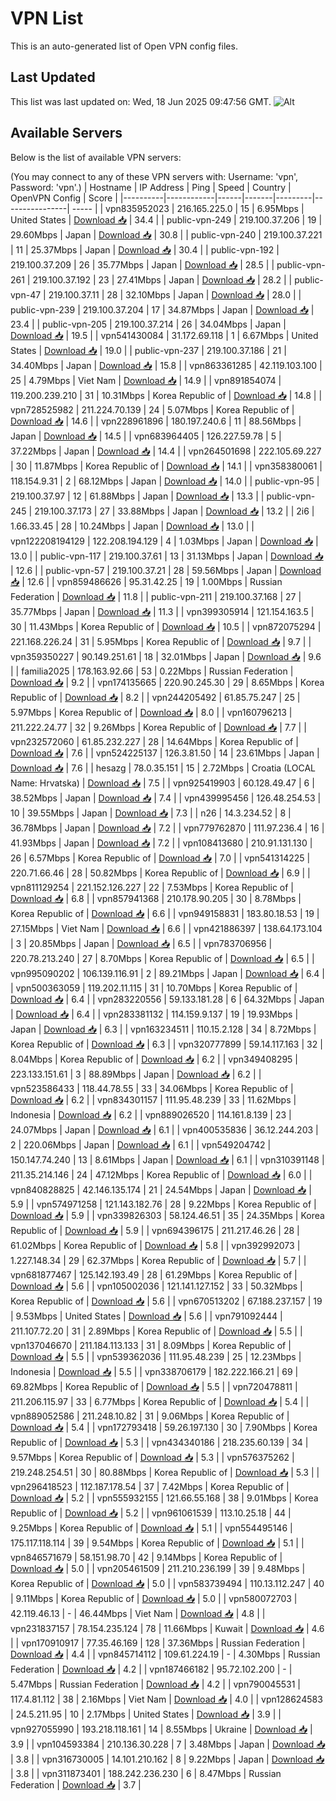 # VPN List

This is an auto-generated list of Open VPN config files.

## Last Updated

This list was last updated on: Wed, 18 Jun 2025 09:47:56 GMT.
![Alt](https://repobeats.axiom.co/api/embed/186b98318ef1479477931607c1ad7d823f12451f.svg "Repobeats analytics image")

## Available Servers

Below is the list of available VPN servers:

(You may connect to any of these VPN servers with: Username: 'vpn', Password: 'vpn'.)
| Hostname | IP Address | Ping | Speed | Country | OpenVPN Config | Score |
|----------|------------|------|-------|---------|----------------| ----- |
| vpn835952023 | 216.165.225.0 | 15 | 6.95Mbps | United States | [Download 📥](./configs/server_0_US.ovpn) | 34.4 |
| public-vpn-249 | 219.100.37.206 | 19 | 29.60Mbps | Japan | [Download 📥](./configs/server_1_JP.ovpn) | 30.8 |
| public-vpn-240 | 219.100.37.221 | 11 | 25.37Mbps | Japan | [Download 📥](./configs/server_2_JP.ovpn) | 30.4 |
| public-vpn-192 | 219.100.37.209 | 26 | 35.77Mbps | Japan | [Download 📥](./configs/server_3_JP.ovpn) | 28.5 |
| public-vpn-261 | 219.100.37.192 | 23 | 27.41Mbps | Japan | [Download 📥](./configs/server_4_JP.ovpn) | 28.2 |
| public-vpn-47 | 219.100.37.11 | 28 | 32.10Mbps | Japan | [Download 📥](./configs/server_5_JP.ovpn) | 28.0 |
| public-vpn-239 | 219.100.37.204 | 17 | 34.87Mbps | Japan | [Download 📥](./configs/server_6_JP.ovpn) | 23.4 |
| public-vpn-205 | 219.100.37.214 | 26 | 34.04Mbps | Japan | [Download 📥](./configs/server_7_JP.ovpn) | 19.5 |
| vpn541430084 | 31.172.69.118 | 1 | 6.67Mbps | United States | [Download 📥](./configs/server_8_US.ovpn) | 19.0 |
| public-vpn-237 | 219.100.37.186 | 21 | 34.40Mbps | Japan | [Download 📥](./configs/server_9_JP.ovpn) | 15.8 |
| vpn863361285 | 42.119.103.100 | 25 | 4.79Mbps | Viet Nam | [Download 📥](./configs/server_10_VN.ovpn) | 14.9 |
| vpn891854074 | 119.200.239.210 | 31 | 10.31Mbps | Korea Republic of | [Download 📥](./configs/server_11_KR.ovpn) | 14.8 |
| vpn728525982 | 211.224.70.139 | 24 | 5.07Mbps | Korea Republic of | [Download 📥](./configs/server_12_KR.ovpn) | 14.6 |
| vpn228961896 | 180.197.240.6 | 11 | 88.56Mbps | Japan | [Download 📥](./configs/server_13_JP.ovpn) | 14.5 |
| vpn683964405 | 126.227.59.78 | 5 | 37.22Mbps | Japan | [Download 📥](./configs/server_14_JP.ovpn) | 14.4 |
| vpn264501698 | 222.105.69.227 | 30 | 11.87Mbps | Korea Republic of | [Download 📥](./configs/server_15_KR.ovpn) | 14.1 |
| vpn358380061 | 118.154.9.31 | 2 | 68.12Mbps | Japan | [Download 📥](./configs/server_16_JP.ovpn) | 14.0 |
| public-vpn-95 | 219.100.37.97 | 12 | 61.88Mbps | Japan | [Download 📥](./configs/server_17_JP.ovpn) | 13.3 |
| public-vpn-245 | 219.100.37.173 | 27 | 33.88Mbps | Japan | [Download 📥](./configs/server_18_JP.ovpn) | 13.2 |
| 2i6 | 1.66.33.45 | 28 | 10.24Mbps | Japan | [Download 📥](./configs/server_19_JP.ovpn) | 13.0 |
| vpn122208194129 | 122.208.194.129 | 4 | 1.03Mbps | Japan | [Download 📥](./configs/server_20_JP.ovpn) | 13.0 |
| public-vpn-117 | 219.100.37.61 | 13 | 31.13Mbps | Japan | [Download 📥](./configs/server_21_JP.ovpn) | 12.6 |
| public-vpn-57 | 219.100.37.21 | 28 | 59.56Mbps | Japan | [Download 📥](./configs/server_22_JP.ovpn) | 12.6 |
| vpn859486626 | 95.31.42.25 | 19 | 1.00Mbps | Russian Federation | [Download 📥](./configs/server_23_RU.ovpn) | 11.8 |
| public-vpn-211 | 219.100.37.168 | 27 | 35.77Mbps | Japan | [Download 📥](./configs/server_24_JP.ovpn) | 11.3 |
| vpn399305914 | 121.154.163.5 | 30 | 11.43Mbps | Korea Republic of | [Download 📥](./configs/server_25_KR.ovpn) | 10.5 |
| vpn872075294 | 221.168.226.24 | 31 | 5.95Mbps | Korea Republic of | [Download 📥](./configs/server_26_KR.ovpn) | 9.7 |
| vpn359350227 | 90.149.251.61 | 18 | 32.01Mbps | Japan | [Download 📥](./configs/server_27_JP.ovpn) | 9.6 |
| familia2025 | 178.163.92.66 | 53 | 0.22Mbps | Russian Federation | [Download 📥](./configs/server_28_RU.ovpn) | 9.2 |
| vpn174135665 | 220.90.245.30 | 29 | 8.65Mbps | Korea Republic of | [Download 📥](./configs/server_29_KR.ovpn) | 8.2 |
| vpn244205492 | 61.85.75.247 | 25 | 5.97Mbps | Korea Republic of | [Download 📥](./configs/server_30_KR.ovpn) | 8.0 |
| vpn160796213 | 211.222.24.77 | 32 | 9.26Mbps | Korea Republic of | [Download 📥](./configs/server_31_KR.ovpn) | 7.7 |
| vpn232572060 | 61.85.232.227 | 28 | 14.64Mbps | Korea Republic of | [Download 📥](./configs/server_32_KR.ovpn) | 7.6 |
| vpn524225137 | 126.3.81.50 | 14 | 23.61Mbps | Japan | [Download 📥](./configs/server_33_JP.ovpn) | 7.6 |
| hesazg | 78.0.35.151 | 15 | 2.72Mbps | Croatia (LOCAL Name: Hrvatska) | [Download 📥](./configs/server_34_HR.ovpn) | 7.5 |
| vpn925419903 | 60.128.49.47 | 6 | 38.52Mbps | Japan | [Download 📥](./configs/server_35_JP.ovpn) | 7.4 |
| vpn439995456 | 126.48.254.53 | 10 | 39.55Mbps | Japan | [Download 📥](./configs/server_36_JP.ovpn) | 7.3 |
| n26 | 14.3.234.52 | 8 | 36.78Mbps | Japan | [Download 📥](./configs/server_37_JP.ovpn) | 7.2 |
| vpn779762870 | 111.97.236.4 | 16 | 41.93Mbps | Japan | [Download 📥](./configs/server_38_JP.ovpn) | 7.2 |
| vpn108413680 | 210.91.131.130 | 26 | 6.57Mbps | Korea Republic of | [Download 📥](./configs/server_39_KR.ovpn) | 7.0 |
| vpn541314225 | 220.71.66.46 | 28 | 50.82Mbps | Korea Republic of | [Download 📥](./configs/server_40_KR.ovpn) | 6.9 |
| vpn811129254 | 221.152.126.227 | 22 | 7.53Mbps | Korea Republic of | [Download 📥](./configs/server_41_KR.ovpn) | 6.8 |
| vpn857941368 | 210.178.90.205 | 30 | 8.78Mbps | Korea Republic of | [Download 📥](./configs/server_42_KR.ovpn) | 6.6 |
| vpn949158831 | 183.80.18.53 | 19 | 27.15Mbps | Viet Nam | [Download 📥](./configs/server_43_VN.ovpn) | 6.6 |
| vpn421886397 | 138.64.173.104 | 3 | 20.85Mbps | Japan | [Download 📥](./configs/server_44_JP.ovpn) | 6.5 |
| vpn783706956 | 220.78.213.240 | 27 | 8.70Mbps | Korea Republic of | [Download 📥](./configs/server_45_KR.ovpn) | 6.5 |
| vpn995090202 | 106.139.116.91 | 2 | 89.21Mbps | Japan | [Download 📥](./configs/server_46_JP.ovpn) | 6.4 |
| vpn500363059 | 119.202.11.115 | 31 | 10.70Mbps | Korea Republic of | [Download 📥](./configs/server_47_KR.ovpn) | 6.4 |
| vpn283220556 | 59.133.181.28 | 6 | 64.32Mbps | Japan | [Download 📥](./configs/server_48_JP.ovpn) | 6.4 |
| vpn283381132 | 114.159.9.137 | 19 | 19.93Mbps | Japan | [Download 📥](./configs/server_49_JP.ovpn) | 6.3 |
| vpn163234511 | 110.15.2.128 | 34 | 8.72Mbps | Korea Republic of | [Download 📥](./configs/server_50_KR.ovpn) | 6.3 |
| vpn320777899 | 59.14.117.163 | 32 | 8.04Mbps | Korea Republic of | [Download 📥](./configs/server_51_KR.ovpn) | 6.2 |
| vpn349408295 | 223.133.151.61 | 3 | 88.89Mbps | Japan | [Download 📥](./configs/server_52_JP.ovpn) | 6.2 |
| vpn523586433 | 118.44.78.55 | 33 | 34.06Mbps | Korea Republic of | [Download 📥](./configs/server_53_KR.ovpn) | 6.2 |
| vpn834301157 | 111.95.48.239 | 33 | 11.62Mbps | Indonesia | [Download 📥](./configs/server_54_ID.ovpn) | 6.2 |
| vpn889026520 | 114.161.8.139 | 23 | 24.07Mbps | Japan | [Download 📥](./configs/server_55_JP.ovpn) | 6.1 |
| vpn400535836 | 36.12.244.203 | 2 | 220.06Mbps | Japan | [Download 📥](./configs/server_56_JP.ovpn) | 6.1 |
| vpn549204742 | 150.147.74.240 | 13 | 8.61Mbps | Japan | [Download 📥](./configs/server_57_JP.ovpn) | 6.1 |
| vpn310391148 | 211.35.214.146 | 24 | 47.12Mbps | Korea Republic of | [Download 📥](./configs/server_58_KR.ovpn) | 6.0 |
| vpn840828825 | 42.146.135.174 | 21 | 24.54Mbps | Japan | [Download 📥](./configs/server_59_JP.ovpn) | 5.9 |
| vpn574971258 | 121.143.182.76 | 28 | 9.22Mbps | Korea Republic of | [Download 📥](./configs/server_60_KR.ovpn) | 5.9 |
| vpn339826303 | 58.124.46.51 | 35 | 24.35Mbps | Korea Republic of | [Download 📥](./configs/server_61_KR.ovpn) | 5.9 |
| vpn694396175 | 211.217.46.26 | 28 | 61.02Mbps | Korea Republic of | [Download 📥](./configs/server_62_KR.ovpn) | 5.8 |
| vpn392992073 | 1.227.148.34 | 29 | 62.37Mbps | Korea Republic of | [Download 📥](./configs/server_63_KR.ovpn) | 5.7 |
| vpn681877467 | 125.142.193.49 | 28 | 61.29Mbps | Korea Republic of | [Download 📥](./configs/server_64_KR.ovpn) | 5.6 |
| vpn105002036 | 121.141.127.152 | 33 | 50.32Mbps | Korea Republic of | [Download 📥](./configs/server_65_KR.ovpn) | 5.6 |
| vpn670513202 | 67.188.237.157 | 19 | 9.53Mbps | United States | [Download 📥](./configs/server_66_US.ovpn) | 5.6 |
| vpn791092444 | 211.107.72.20 | 31 | 2.89Mbps | Korea Republic of | [Download 📥](./configs/server_67_KR.ovpn) | 5.5 |
| vpn137046670 | 211.184.113.133 | 31 | 8.09Mbps | Korea Republic of | [Download 📥](./configs/server_68_KR.ovpn) | 5.5 |
| vpn539362036 | 111.95.48.239 | 25 | 12.23Mbps | Indonesia | [Download 📥](./configs/server_69_ID.ovpn) | 5.5 |
| vpn338706179 | 182.222.166.21 | 69 | 69.82Mbps | Korea Republic of | [Download 📥](./configs/server_70_KR.ovpn) | 5.5 |
| vpn720478811 | 211.206.115.97 | 33 | 6.77Mbps | Korea Republic of | [Download 📥](./configs/server_71_KR.ovpn) | 5.4 |
| vpn889052586 | 211.248.10.82 | 31 | 9.06Mbps | Korea Republic of | [Download 📥](./configs/server_72_KR.ovpn) | 5.4 |
| vpn172793418 | 59.26.197.130 | 30 | 7.90Mbps | Korea Republic of | [Download 📥](./configs/server_73_KR.ovpn) | 5.3 |
| vpn434340186 | 218.235.60.139 | 34 | 9.57Mbps | Korea Republic of | [Download 📥](./configs/server_74_KR.ovpn) | 5.3 |
| vpn576375262 | 219.248.254.51 | 30 | 80.88Mbps | Korea Republic of | [Download 📥](./configs/server_75_KR.ovpn) | 5.3 |
| vpn296418523 | 112.187.178.54 | 37 | 7.42Mbps | Korea Republic of | [Download 📥](./configs/server_76_KR.ovpn) | 5.2 |
| vpn555932155 | 121.66.55.168 | 38 | 9.01Mbps | Korea Republic of | [Download 📥](./configs/server_77_KR.ovpn) | 5.2 |
| vpn961061539 | 113.10.25.18 | 44 | 9.25Mbps | Korea Republic of | [Download 📥](./configs/server_78_KR.ovpn) | 5.1 |
| vpn554495146 | 175.117.118.114 | 39 | 9.54Mbps | Korea Republic of | [Download 📥](./configs/server_79_KR.ovpn) | 5.1 |
| vpn846571679 | 58.151.98.70 | 42 | 9.14Mbps | Korea Republic of | [Download 📥](./configs/server_80_KR.ovpn) | 5.0 |
| vpn205461509 | 211.210.236.199 | 39 | 9.48Mbps | Korea Republic of | [Download 📥](./configs/server_81_KR.ovpn) | 5.0 |
| vpn583739494 | 110.13.112.247 | 40 | 9.11Mbps | Korea Republic of | [Download 📥](./configs/server_82_KR.ovpn) | 5.0 |
| vpn580072703 | 42.119.46.13 | - | 46.44Mbps | Viet Nam | [Download 📥](./configs/server_83_VN.ovpn) | 4.8 |
| vpn231837157 | 78.154.235.124 | 78 | 11.66Mbps | Kuwait | [Download 📥](./configs/server_84_KW.ovpn) | 4.6 |
| vpn170910917 | 77.35.46.169 | 128 | 37.36Mbps | Russian Federation | [Download 📥](./configs/server_85_RU.ovpn) | 4.4 |
| vpn845714112 | 109.61.224.19 | - | 4.30Mbps | Russian Federation | [Download 📥](./configs/server_86_RU.ovpn) | 4.2 |
| vpn187466182 | 95.72.102.200 | - | 5.47Mbps | Russian Federation | [Download 📥](./configs/server_87_RU.ovpn) | 4.2 |
| vpn790045531 | 117.4.81.112 | 38 | 2.16Mbps | Viet Nam | [Download 📥](./configs/server_88_VN.ovpn) | 4.0 |
| vpn128624583 | 24.5.211.95 | 10 | 2.17Mbps | United States | [Download 📥](./configs/server_89_US.ovpn) | 3.9 |
| vpn927055990 | 193.218.118.161 | 14 | 8.55Mbps | Ukraine | [Download 📥](./configs/server_90_UA.ovpn) | 3.9 |
| vpn104593384 | 210.136.30.228 | 7 | 3.48Mbps | Japan | [Download 📥](./configs/server_91_JP.ovpn) | 3.8 |
| vpn316730005 | 14.101.210.162 | 8 | 9.22Mbps | Japan | [Download 📥](./configs/server_92_JP.ovpn) | 3.8 |
| vpn311873401 | 188.242.236.230 | 6 | 8.47Mbps | Russian Federation | [Download 📥](./configs/server_93_RU.ovpn) | 3.7 |

